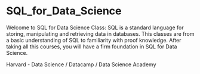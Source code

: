 # SQL_for_Data_Science

Welcome to SQL for Data Science Class:
SQL is a standard language for storing, manipulating and retrieving data in databases.
This classes are from a basic understanding of SQL to familiarity with proof knowledge. 
After taking all this courses, you will have a firm foundation in SQL for Data Science. 

Harvard - Data Science / Datacamp / Data Science Academy

